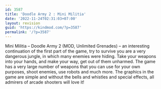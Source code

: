 ```yaml
---
id: 3587
title: 'Doodle Army 2 : Mini Militia'
date: '2022-11-24T02:31:03+07:00'
layout: revision
guid: 'https://kindmod.com/?p=3587'
permalink: '/?p=3587'
---
```


Mini Militia – Doodle Army 2 (MOD, Unlimited Grenades) – an interesting continuation of the first part of the game, try to survive you are a very dangerous jungle, in which many enemies were hiding. Take your weapons into your hands, and make your way, get out of them unharmed. The game has a very large number of weapons that you can use for your own purposes, shoot enemies, use robots and much more. The graphics in the game are simple and without the bells and whistles and special effects, all admirers of arcade shooters will love it!